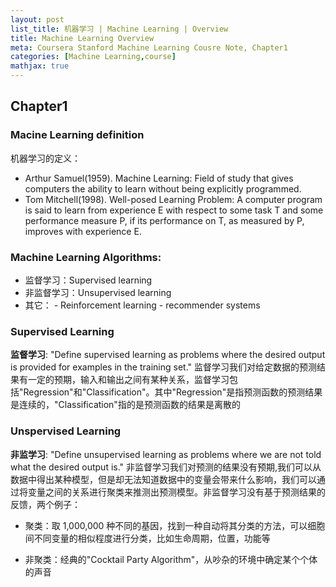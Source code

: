 ```yaml
---
layout: post
list_title: 机器学习 | Machine Learning | Overview
title: Machine Learning Overview
meta: Coursera Stanford Machine Learning Cousre Note, Chapter1
categories: [Machine Learning,course]
mathjax: true
---
```


> 

## Chapter1

### Macine Learning definition

机器学习的定义：

* Arthur Samuel(1959). Machine Learning: Field of study that gives computers the ability to learn without being explicitly programmed.
* Tom Mitchell(1998). Well-posed Learning Problem: A computer program is said to learn from experience E with respect to some task T and some performance measure P, if its performance on T, as measured by P, improves with experience E.

### Machine Learning Algorithms:

* 监督学习：Supervised learning
* 非监督学习：Unsupervised learning
* 其它： - Reinforcement learning - recommender systems

### Supervised Learning

**监督学习**: "Define supervised learning as problems where the desired output is provided for examples in the training set." 监督学习我们对给定数据的预测结果有一定的预期，输入和输出之间有某种关系，监督学习包括"Regression"和"Classification"。其中"Regression"是指预测函数的预测结果是连续的，"Classification"指的是预测函数的结果是离散的

### Unspervised Learning

**非监学习**: "Define unsupervised learning as problems where we are not told what the desired output is." 非监督学习我们对预测的结果没有预期,我们可以从数据中得出某种模型，但是却无法知道数据中的变量会带来什么影响，我们可以通过将变量之间的关系进行聚类来推测出预测模型。非监督学习没有基于预测结果的反馈，两个例子：

* 聚类：取 1,000,000 种不同的基因，找到一种自动将其分类的方法，可以细胞间不同变量的相似程度进行分类，比如生命周期，位置，功能等

* 非聚类：经典的"Cocktail Party Algorithm"，从吵杂的环境中确定某个个体的声音
